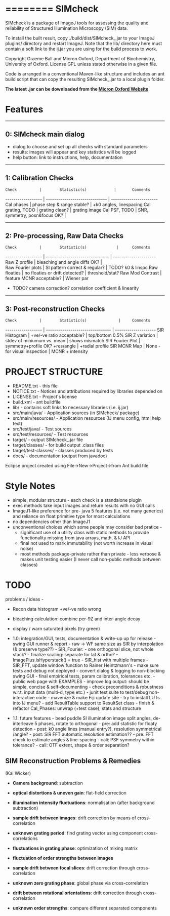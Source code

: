 ========
SIMcheck
========

SIMcheck is a package of ImageJ tools for assessing the quality and
reliability of Structured Illumination Microscopy (SIM) data.

To install the built result, copy ./build/dist/SIMcheck_.jar to your ImageJ
plugins/ directory and restart ImageJ. Note that the lib/ directory here must
contain a soft link to the ij.jar you are using for the build process to work.

Copyright Graeme Ball and Micron Oxford, Department of Biochemistry, 
University of Oxford. License GPL unless stated otherwise in a given file.

Code is arranged in a conventional Maven-like structure and includes an
ant build script that can copy the resulting SIMcheck_.jar to a local
plugin folder.

**The latest .jar can be downloaded from the 
[Micron Oxford Website](http://www.micron.ox.ac.uk/microngroup/software/SIMcheck_.jar)**

Features
========

-----------------------
0: SIMcheck main dialog
-----------------------

- dialog to choose and set up all checks with standard parameters
- results: images will appear and key statistics will be logged
- help button: link to instructions, help, documentation

---------------------
1: Calibration Checks
---------------------

    Check          |        Statistic(s)            |       Comments
------------------ | ------------------------------ | -----------------------
 Cal phases        | phase step & range stable?     | +k0 angles, linespacing
 Cal grating, TODO | grating clean?                 |  grating image
 Cal PSF, TODO     | SNR, symmetry, posn&focus OK?  | 

----------------------------------
2: Pre-processing, Raw Data Checks
----------------------------------

    Check          |        Statistic(s)             |      Comments
------------------ | ------------------------------- | ---------------------
 Raw Z profile     |  bleaching and angle diffs OK?  |    
 Raw Fourier plots |  SI pattern correct & regular?  |    TODO? k0 & linspc
 Raw floaties      |  no floaties or drift detected? |    threshold/stat?
 Raw Mod Contrast  |  feature MCNR acceptable?       |    Wiener par

- TODO? camera correction? correlation coefficient & linearity

-----------------------------
3: Post-reconstruction Checks
-----------------------------

    Check          |        Statistic(s)              |     Comments
------------------ | -------------------------------- | --------------------
 SIR Histogram     |  +ve/-ve ratio acceptable?       | top/bottom 0.5%
 SIR Z variation   |  stdev of miniumum vs. mean      | shows mismatch
 SIR Fourier Plot  |  symmetry+profile OK? +res/angle | +radial profile
 SIR MCNR Map      |  None - for visual inspection    | MCNR + intensity


PROJECT STRUCTURE
=================

- README.txt - this file
- NOTICE.txt  - Notices and attributions required by libraries depended on
- LICENSE.txt - Project's license
- build.xml - ant buildfile
- lib/ - contains soft links to necessary libraries (i.e. ij.jar)
- src/main/java/ - Application sources (in SIMcheck/ package)
- src/main/resources/ - Application resources (IJ menu config, html help text)
- src/test/java/ - Test sources
- src/test/resources/ - Test resources
- target/ - output SIMcheck_.jar file
- target/classes/ - for build output .class files
- target/test-classes/ - classes produced by tests
- docs/ - documentation (output from javadoc)

Eclipse project created using File->New->Project->from Ant build file



Style Notes
===========
* simple, modular structure - each check is a standalone plugin
* exec methods take input images and return results with no GUI calls
* ImageJ1-like preference for pre- java 5 features (i.e. not many generics)
  and reliance on float primitive type for most calculations
* no dependencies other than ImageJ1
* unconventional choices which some people may consider bad pratice -
  * significant use of a utility class with static methods to provide 
    functionality missing from java arrays, math, & IJ API
  * final not used to mark immutability (not worth increase in visual noise)
  * most methods package-private rather than private - less verbose & makes
    unit testing easier (I never call non-public methods between classes)


TODO
====

problems / ideas -
* Recon data histogram +ve/-ve ratio wrong
* bleaching calculation: combine per-9Z and inter-angle decay
* display / warn saturated pixels (try green)

* 1.0: integration/GUI, tests, documentation & write-up up for release
      - swing GUI runner & report
      - raw -> WF same size as SIR by interpolation (& preserve type??)
      - SIR_Fourier:
        - one orthogonal slice, not whole stack?
        - finalize scaling: separate for lat & ortho?
      - ImagePlus.isHyperstack() = true
      - SIR_hist with multiple frames
      - SIR_FFT, update window function to Rainer Heintzmann's
      - make sure tests and debug not deployed
      - convert dialog & logging to non-blocking swing GUI
      - final empirical tests, param calibration, tolerances etc.
      - public web page with EXAMPLES
      - improve log output: should be simple, concise & self-documenting
      - check preconditions & robustness w.r.t. input data (multi-d, type etc.)
      - junit test suite to test/debug non-interactive code
      - mavenize & make Fiji update site
      - try to install LUTs into IJ menu?
      - add ResultTable support to ResultSet class
      - finish & refactor Cal_Phases: unwrap (+test case), stats and structure

* 1.1: future features
      - bead puddle SI illumination image
        split angles, de-interleave 5 phases, rotate to orthogonal
      - pre: add statistic for floaty detection
      - post: k0 angle lines (manual entry?), resolution symmetrical /angle?
      - post: SIR FFT automatic resolution estimation??
      - pre: FFT check to estimate angles & line-spacing
      - cali: PSF symmetry within tolerance?
      - cali: OTF extent, shape & order separation?


SIM Reconstruction Problems & Remedies 
--------------------------------------
(Kai Wicker)

- **Camera background**: subtraction

- **optical distortions & uneven gain**: flat-field correction

- **illumination intensity fluctuations**: normalisation (after background subtraction)

- **sample drift between images**: drift correction by means of cross-correlation

- **unknown grating period**: find grating vector using component cross-correlations

- **fluctuations in grating phase**: optimization of mixing matrix

- **fluctuation of order strengths between images**

- **sample drift between focal slices**: drift correction through cross-correlation

- **unknown zero grating phase**: global phase via cross-correlation

- **drift between rotational orientations**: drift correction through cross-correlation

- **unknown order strengths**: compare different separated components
